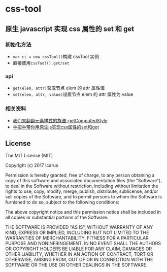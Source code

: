 # css-tool

## 原生 javascript 实现 css 属性的 set 和 get

### 初始化方法
- `var ct = new cssTool()`构建 cssTool 实例
- 直接使用`cssTool().get/set`

### api
- `get(elem, attr)`获取节点 elem 的 attr 属性值
- `set(elem, attr, value)`设置节点 elem 的 attr 属性为 value

### 相关资料
- [我们来翻翻元素样式的族谱-getComputedStyle](https://xdlrt.github.io/2017/01/30/2017-01-30/)
- [手把手带你用原生js实现css属性的set和get](http://xdlrt.github.io/2017/02/05/2017-02-05)
## License

The MIT License (MIT)

Copyright (c) 2017 Icarus

Permission is hereby granted, free of charge, to any person obtaining a copy of this software and associated documentation files (the "Software"), to deal in the Software without restriction, including without limitation the rights to use, copy, modify, merge, publish, distribute, sublicense, and/or sell copies of the Software, and to permit persons to whom the Software is furnished to do so, subject to the following conditions:

The above copyright notice and this permission notice shall be included in all copies or substantial portions of the Software.

THE SOFTWARE IS PROVIDED "AS IS", WITHOUT WARRANTY OF ANY KIND, EXPRESS OR IMPLIED, INCLUDING BUT NOT LIMITED TO THE WARRANTIES OF MERCHANTABILITY, FITNESS FOR A PARTICULAR PURPOSE AND NONINFRINGEMENT. IN NO EVENT SHALL THE AUTHORS OR COPYRIGHT HOLDERS BE LIABLE FOR ANY CLAIM, DAMAGES OR OTHER LIABILITY, WHETHER IN AN ACTION OF CONTRACT, TORT OR OTHERWISE, ARISING FROM, OUT OF OR IN CONNECTION WITH THE SOFTWARE OR THE USE OR OTHER DEALINGS IN THE SOFTWARE.
